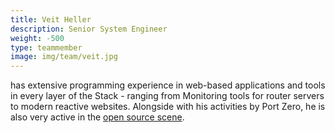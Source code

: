 ```yaml
---
title: Veit Heller 
description: Senior System Engineer
weight: -500
type: teammember
image: img/team/veit.jpg
---
```

has extensive programming experience in web-based applications and tools in every layer of the Stack - ranging from Monitoring tools for router servers to modern reactive websites.
Alongside with his activities by Port Zero, he is also very active in the
[open source scene](https://github.com/hellerve).
